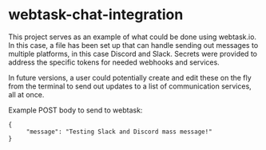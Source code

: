 # webtask-chat-integration

This project serves as an example of what could be done using webtask.io. In this case, a file has been set up that can handle sending out messages to multiple platforms, in this case Discord and Slack.
Secrets were provided to address the specific tokens for needed webhooks and services. 

In future versions, a user could potentially create and edit these on the fly from the terminal to send out updates to a list of communication services, all at once.

Example POST body to send to webtask:
```
{
     "message": "Testing Slack and Discord mass message!"
}
```